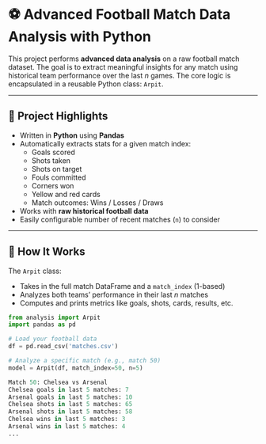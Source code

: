 # ⚽ Advanced Football Match Data Analysis with Python

This project performs **advanced data analysis** on a raw football match dataset. The goal is to extract meaningful insights for any match using historical team performance over the last _n_ games. The core logic is encapsulated in a reusable Python class: `Arpit`.

---

## 📌 Project Highlights

- Written in **Python** using **Pandas**
- Automatically extracts stats for a given match index:
  - Goals scored
  - Shots taken
  - Shots on target
  - Fouls committed
  - Corners won
  - Yellow and red cards
  - Match outcomes: Wins / Losses / Draws
- Works with **raw historical football data**
- Easily configurable number of recent matches (`n`) to consider

---

## 🧠 How It Works

The `Arpit` class:
- Takes in the full match DataFrame and a `match_index` (1-based)
- Analyzes both teams’ performance in their last _n_ matches
- Computes and prints metrics like goals, shots, cards, results, etc.

```python
from analysis import Arpit
import pandas as pd

# Load your football data
df = pd.read_csv('matches.csv')

# Analyze a specific match (e.g., match 50)
model = Arpit(df, match_index=50, n=5)

Match 50: Chelsea vs Arsenal
Chelsea goals in last 5 matches: 7
Arsenal goals in last 5 matches: 10
Chelsea shots in last 5 matches: 65
Arsenal shots in last 5 matches: 58
Chelsea wins in last 5 matches: 3
Arsenal wins in last 5 matches: 4
...
